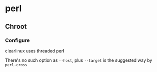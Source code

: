# perl

## Chroot

### Configure
clearlinux uses threaded perl

There's no such option as `--host`, plus `--target` is the suggested way by
`perl-cross`
